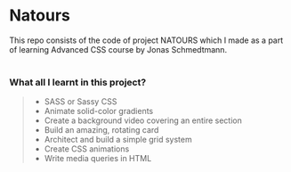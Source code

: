 # Natours
This repo consists of the code of project NATOURS which I made as a part of learning Advanced CSS course by Jonas Schmedtmann. <br/>
</br>

### What all I learnt in this project?
> * SASS or Sassy CSS
> * Animate solid-color gradients
> * Create a background video covering an
entire section
> * Build an amazing, rotating card
> * Architect and build a simple grid system
> * Create CSS animations 
> * Write media queries in HTML
